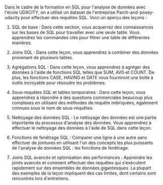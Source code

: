 Dans le cadre de la formation en SQL pour l'analyse de données avec l'école UDACITY, on a utilisé un dataset de l'entreprise Parch-and-posey-udacity pour effectuer des requêtes SQL. Voici un aperçu des leçons :

1. SQL de base :
Dans cette section, vous acquerrez des connaissances sur les bases de SQL pour travailler avec une seule table. Vous apprendrez les commandes clés pour filtrer une table de différentes manières.

2. Joins SQL :
Dans cette leçon, vous apprendrez à combiner des données provenant de plusieurs tables.

3. Agrégations SQL :
Dans cette leçon, vous apprendrez à agréger des données à l'aide de fonctions SQL telles que SUM, AVG et COUNT. De plus, les fonctions CASE, HAVING et DATE vous fourniront une boîte à outils incroyable pour résoudre les problèmes.

4. Sous-requêtes SQL et tables temporaires :
Dans cette leçon, vous apprendrez à répondre à des questions commerciales beaucoup plus complexes en utilisant des méthodes de requête imbriquées, également connues sous le nom de sous-requêtes.

5. Nettoyage des données SQL :
Le nettoyage des données est une partie importante du processus d'analyse des données. Vous apprendrez à effectuer le nettoyage des données à l'aide de SQL dans cette leçon.

6. Fonctions de fenêtrage SQL :
Comparer une ligne à une autre sans effectuer de jointures en utilisant l'un des concepts les plus puissants de l'analyse de données SQL : les fonctions de fenêtrage.

7. Joins SQL avancés et optimisation des performances :
Apprendre les joints avancés et comment effectuer des requêtes qui s'exécutent rapidement sur des ensembles de données gigantesques. La plupart des exemples de la leçon impliquent des cas limites, dont certains sont rencontrés lors d'entretiens.
